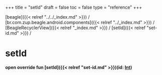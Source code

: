 +++
title = "setId"
draft = false
toc = false
type = "reference"
+++

[beagle]({{< relref "../../_index.md" >}}) / [br.com.zup.beagle.android.components]({{< relref "../_index.md" >}}) / [BeagleRecyclerView]({{< relref "_index.md" >}}) / [setId]({{< relref "set-id.md" >}}) / 



# setId  
  
<b><b>open override fun [setId]({{< relref "set-id.md" >}})(id: [Int](https://kotlinlang.org/api/latest/jvm/stdlib/kotlin/-int/index.html))</b></b>  



